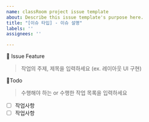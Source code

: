 ```yaml
---
name: classRoom project issue template
about: Describe this issue template's purpose here.
title: "[이슈 타입] - 이슈 설명"
labels: ''
assignees: ''

---
```


📕 Issue Feature 
> 작업의 주제, 제목을 입력하세요 (ex. 레이아웃 UI 구현)

🧾Todo
> 수행해야 하는 or 수행한 작업 목록을 입력하세요
- [ ] 작업사항
- [ ] 작업사항
